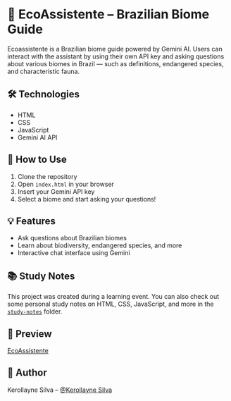 # 🌱 EcoAssistente – Brazilian Biome Guide

Ecoassistente is a Brazilian biome guide powered by Gemini AI. Users can interact with the assistant by using their own API key and asking questions about various biomes in Brazil — such as definitions, endangered species, and characteristic fauna.

## 🛠️ Technologies

- HTML
- CSS
- JavaScript
- Gemini AI API

## 🚀 How to Use

1. Clone the repository
2. Open `index.html` in your browser
3. Insert your Gemini API key
4. Select a biome and start asking your questions!

## 💡 Features

- Ask questions about Brazilian biomes
- Learn about biodiversity, endangered species, and more
- Interactive chat interface using Gemini

## 📚 Study Notes

This project was created during a learning event. You can also check out some personal study notes on HTML, CSS, JavaScript, and more in the [`study-notes`](./study-notes/web-fundamentals.md) folder.

## 📸 Preview

[EcoAssistente](https://kerollayne-silva.github.io/EcoAssistente/)

## 🧠 Author

Kerollayne Silva – [@Kerollayne Silva](https://github.com/kerollayne-silva)